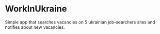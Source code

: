 # WorkInUkraine
Simple app that searches vacancies on 5 ukrainian job-searchers sites and notifies about new vacancies.
